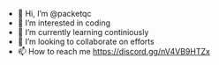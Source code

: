 - 👋 Hi, I’m @packetqc
- 👀 I’m interested in coding
- 🌱 I’m currently learning continiously
- 💞️ I’m looking to collaborate on efforts
- 📫 How to reach me https://discord.gg/nV4VB9HTZx

<!--- packetqc/packetqc --->
